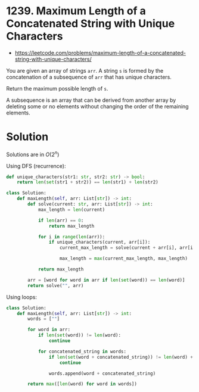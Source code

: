 # 1239. Maximum Length of a Concatenated String with Unique Characters

- https://leetcode.com/problems/maximum-length-of-a-concatenated-string-with-unique-characters/

You are given an array of strings `arr`. A string `s` is formed by the concatenation of a subsequence of `arr` that has unique characters.

Return the maximum possible length of `s`.

A subsequence is an array that can be derived from another array by deleting some or no elements without changing the order of the remaining elements.

# Solution

Solutions are in $O(2^n)$

Using DFS (recurrence):

```python
def unique_characters(str1: str, str2: str) -> bool:
    return len(set(str1 + str2)) == len(str1) + len(str2)

class Solution:
    def maxLength(self, arr: List[str]) -> int:
        def solve(current: str, arr: List[str]) -> int:
            max_length = len(current)

            if len(arr) == 0:
                return max_length

            for i in range(len(arr)):
                if unique_characters(current, arr[i]):
                    current_max_length = solve(current + arr[i], arr[i + 1:])

                    max_length = max(current_max_length, max_length)

            return max_length

        arr = [word for word in arr if len(set(word)) == len(word)]
        return solve("", arr)
```

Using loops:

```python
class Solution:
    def maxLength(self, arr: List[str]) -> int:
        words = [""]

        for word in arr:
            if len(set(word)) != len(word):
                continue

            for concatenated_string in words:
                if len(set(word + concatenated_string)) != len(word) + len(concatenated_string):
                    continue

                words.append(word + concatenated_string)

        return max([len(word) for word in words])
```
